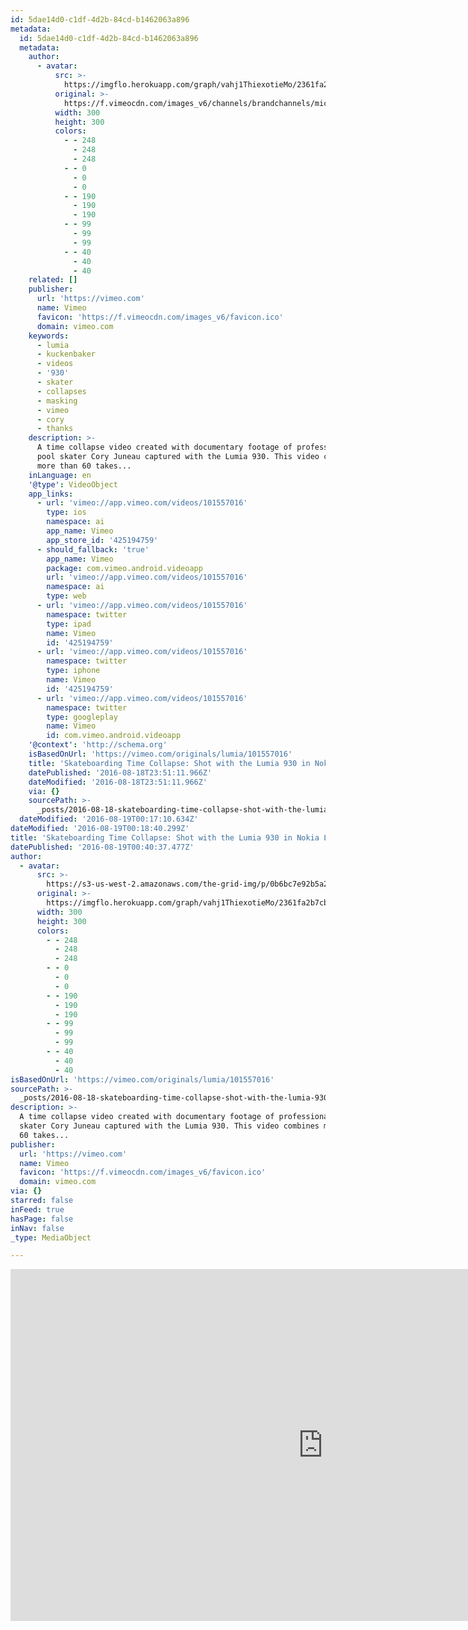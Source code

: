 ```yaml
---
id: 5dae14d0-c1df-4d2b-84cd-b1462063a896
metadata:
  id: 5dae14d0-c1df-4d2b-84cd-b1462063a896
  metadata:
    author:
      - avatar:
          src: >-
            https://imgflo.herokuapp.com/graph/vahj1ThiexotieMo/2361fa2b7cb80ebaf8875287d5eebd3e/noop.png?input=https%3A%2F%2Ff.vimeocdn.com%2Fimages_v6%2Fchannels%2Fbrandchannels%2Fmicrosoft%2Fspotlight_cy.png
          original: >-
            https://f.vimeocdn.com/images_v6/channels/brandchannels/microsoft/spotlight_cy.png
          width: 300
          height: 300
          colors:
            - - 248
              - 248
              - 248
            - - 0
              - 0
              - 0
            - - 190
              - 190
              - 190
            - - 99
              - 99
              - 99
            - - 40
              - 40
              - 40
    related: []
    publisher:
      url: 'https://vimeo.com'
      name: Vimeo
      favicon: 'https://f.vimeocdn.com/images_v6/favicon.ico'
      domain: vimeo.com
    keywords:
      - lumia
      - kuckenbaker
      - videos
      - '930'
      - skater
      - collapses
      - masking
      - vimeo
      - cory
      - thanks
    description: >-
      A time collapse video created with documentary footage of professional
      pool skater Cory Juneau captured with the Lumia 930. This video combines
      more than 60 takes...
    inLanguage: en
    '@type': VideoObject
    app_links:
      - url: 'vimeo://app.vimeo.com/videos/101557016'
        type: ios
        namespace: ai
        app_name: Vimeo
        app_store_id: '425194759'
      - should_fallback: 'true'
        app_name: Vimeo
        package: com.vimeo.android.videoapp
        url: 'vimeo://app.vimeo.com/videos/101557016'
        namespace: ai
        type: web
      - url: 'vimeo://app.vimeo.com/videos/101557016'
        namespace: twitter
        type: ipad
        name: Vimeo
        id: '425194759'
      - url: 'vimeo://app.vimeo.com/videos/101557016'
        namespace: twitter
        type: iphone
        name: Vimeo
        id: '425194759'
      - url: 'vimeo://app.vimeo.com/videos/101557016'
        namespace: twitter
        type: googleplay
        name: Vimeo
        id: com.vimeo.android.videoapp
    '@context': 'http://schema.org'
    isBasedOnUrl: 'https://vimeo.com/originals/lumia/101557016'
    title: 'Skateboarding Time Collapse: Shot with the Lumia 930 in Nokia Lumia'
    datePublished: '2016-08-18T23:51:11.966Z'
    dateModified: '2016-08-18T23:51:11.966Z'
    via: {}
    sourcePath: >-
      _posts/2016-08-18-skateboarding-time-collapse-shot-with-the-lumia-930-in-noki.md
  dateModified: '2016-08-19T00:17:10.634Z'
dateModified: '2016-08-19T00:18:40.299Z'
title: 'Skateboarding Time Collapse: Shot with the Lumia 930 in Nokia Lumia'
datePublished: '2016-08-19T00:40:37.477Z'
author:
  - avatar:
      src: >-
        https://s3-us-west-2.amazonaws.com/the-grid-img/p/0b6bc7e92b5a2b840a5a19598025ca2ffbcfd932.png
      original: >-
        https://imgflo.herokuapp.com/graph/vahj1ThiexotieMo/2361fa2b7cb80ebaf8875287d5eebd3e/noop.png?input=https%3A%2F%2Ff.vimeocdn.com%2Fimages_v6%2Fchannels%2Fbrandchannels%2Fmicrosoft%2Fspotlight_cy.png
      width: 300
      height: 300
      colors:
        - - 248
          - 248
          - 248
        - - 0
          - 0
          - 0
        - - 190
          - 190
          - 190
        - - 99
          - 99
          - 99
        - - 40
          - 40
          - 40
isBasedOnUrl: 'https://vimeo.com/originals/lumia/101557016'
sourcePath: >-
  _posts/2016-08-18-skateboarding-time-collapse-shot-with-the-lumia-930-in-noki.md
description: >-
  A time collapse video created with documentary footage of professional pool
  skater Cory Juneau captured with the Lumia 930. This video combines more than
  60 takes...
publisher:
  url: 'https://vimeo.com'
  name: Vimeo
  favicon: 'https://f.vimeocdn.com/images_v6/favicon.ico'
  domain: vimeo.com
via: {}
starred: false
inFeed: true
hasPage: false
inNav: false
_type: MediaObject

---
```

<iframe src="https://cdn.embedly.com/widgets/media.html?src=https%3A%2F%2Fplayer.vimeo.com%2Fvideo%2F101557016&amp;src_secure=1&amp;url=https%3A%2F%2Fvimeo.com%2Foriginals%2Flumia%2F101557016&amp;image=https%3A%2F%2Fvimeo.com%2F101557016%2Fog_image_watermark%2F485313510&amp;key=b7d04c9b404c499eba89ee7072e1c4f7&amp;type=text%2Fhtml&amp;schema=vimeo" width="1000" height="563" scrolling="no" frameborder="0" allowfullscreen="" style=""></iframe>